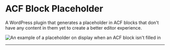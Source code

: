 # ACF Block Placeholder
A WordPress plugin that generates a placeholder in ACF blocks that don't have any content in them yet to create a better editor experience.

![An example of a placeholder on display when an ACF block isn't filled in](https://i.imgur.com/eCUa3uN.png)

------
